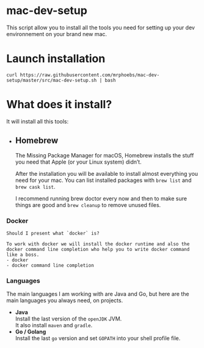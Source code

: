 # mac-dev-setup

This script allow you to install all the tools you need for setting up your dev environnement on your brand new mac.

# Launch installation
```shell
curl https://raw.githubusercontent.com/mrphoebs/mac-dev-setup/master/src/mac-dev-setup.sh | bash
```

# What does it install?

It will install all this tools:
- ## Homebrew
  The Missing Package Manager for macOS, Homebrew installs the stuff you need that Apple (or your Linux system) didn’t.

  After the installation you will be available to install almost everything you need for your mac. You can list installed packages with `brew list` and `brew cask list`.

  I recommend running brew doctor every now and then to make sure things are good and `brew cleanup` to remove unused files.
 
 ### Docker
    Should I present what `docker` is?

    To work with docker we will install the docker runtime and also the docker command line completion who help you to write docker command like a boss.
    - docker
    - docker command line completion

  ### Languages
  The main languages I am working with are Java and Go, but here are the main languages you always need, on projects.

  - **Java**  
    Install the last version of the `openJDK` JVM.  
    It also install `maven` and `gradle`.
  - **Go / Golang**  
    Install the last `go` version and set `GOPATH` into your shell profile file.

